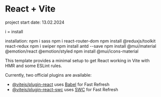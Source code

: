 # React + Vite

project start date: 13.02.2024

i = install

installation:
npm i sass
npm i react-router-dom
npm install @reduxjs/toolkit react-redux
npm i swiper
npm install antd --save
npm install @mui/material @emotion/react @emotion/styled
npm install @mui/icons-material

This template provides a minimal setup to get React working in Vite with HMR and some ESLint rules.

Currently, two official plugins are available:

- [@vitejs/plugin-react](https://github.com/vitejs/vite-plugin-react/blob/main/packages/plugin-react/README.md) uses [Babel](https://babeljs.io/) for Fast Refresh
- [@vitejs/plugin-react-swc](https://github.com/vitejs/vite-plugin-react-swc) uses [SWC](https://swc.rs/) for Fast Refresh

